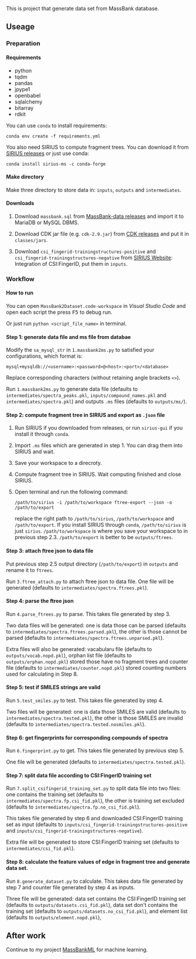 <!--
 Copyright 2023 qakcn
 
 Licensed under the Apache License, Version 2.0 (the "License");
 you may not use this file except in compliance with the License.
 You may obtain a copy of the License at
 
     http://www.apache.org/licenses/LICENSE-2.0
 
 Unless required by applicable law or agreed to in writing, software
 distributed under the License is distributed on an "AS IS" BASIS,
 WITHOUT WARRANTIES OR CONDITIONS OF ANY KIND, either express or implied.
 See the License for the specific language governing permissions and
 limitations under the License.
-->

This is project that generate data set from MassBank database.

## Useage

### Preparation

#### Requirements

  - python
  - tqdm
  - pandas
  - jpype1
  - openbabel
  - sqlalchemy
  - bitarray
  - rdkit

You can use `conda` to install requirements:

```
conda env create -f requirements.yml
```

You also need SIRIUS to compute fragment trees. You can download it from [SIRIUS releases](https://github.com/boecker-lab/sirius/releases/) or just use conda:

```
conda install sirius-ms -c conda-forge
```

#### Make directory

Make three directory to store data in: `inputs`, `outputs` and `intermediates`.

#### Downloads

1.  Download `massbank.sql` from [MassBank-data releases](https://github.com/MassBank/MassBank-data/releases/) and import it to MariaDB or MySQL DBMS.

2.  Download CDK jar file (e.g. `cdk-2.9.jar`) from [CDK releases](https://github.com/cdk/cdk/releases/) and put it in `classes/jars`.

3.  Download `csi_fingerid-trainingstructures-positive` and `csi_fingerid-trainingstructures-negative` from [SIRIUS Website](https://bio.informatik.uni-jena.de/software/sirius/): Integration of CSI:FingerID, put them in `inputs`.

### Workflow

#### How to run

You can open `MassBank2Dataset.code-workspace` in *Visual Studio Code* and open each script the press <kbd>F5</kbd> to debug run.

Or just run `python <script_file_name>` in terminal.

#### Step 1: generate data file and ms file from databae

Modify the `sa_mysql_str` in `1.massbank2ms.py` to satisfied your configurations, which format is:

```
mysql+mysqldb://<username>:<password>@<host>:<port>/<database>
```

Replace corresponding characters (without retaining angle brackets `<>`).

Run `1.massbank2ms.py` to generate data file (defaults to `intermediates/spectra_peaks.pkl`, `inputs/compound_names.pkl` and `intermediates/spectra.pkl`) and outputs `.ms` files (defaults to `outputs/ms/`).

#### Step 2: compute fragment tree in SIRIUS and export as `.json` file

1.  Run SIRIUS if you downloaded from releases, or run `sirius-gui` if you install it through `conda`.

2.  Import `.ms` files which are generated in step 1. You can drag them into SIRIUS and wait.

3.  Save your workspace to a direcroty.

4.  Compute fragment tree in SIRIUS. Wait computing finished and close SIRIUS.

5.  Open terminal and run the following command:

    ```
    /path/to/sirius -i /path/to/workspace ftree-export --json -o /path/to/export
    ```

    replace the right path to `/path/to/sirius`, `/path/to/workspace` and `/path/to/export`. If you install SIRIUS through `conda`, `/path/to/sirius` is just `sirius`. `/path/to/workspace` is where you save your workspace to in previous step 2.3. `/path/to/export` is better to be `outputs/ftrees`.

#### Step 3: attach ftree json to data file

Put previous step 2.5 output directory (`/path/to/export`) in `outputs` and rename it to `ftrees`.

Run `3.ftree_attach.py` to attach ftree json to data file. One file will be generated (defaults to `intermediates/spectra.ftrees.pkl`).

#### Step 4: parse the ftree json

Run `4.parse_ftrees.py` to parse. This takes file generated by step 3.

Two data files will be generated: one is data those can be parsed (defaults to `intermediates/spectra.ftrees.parsed.pkl`), the other is those cannot be parsed (defaults to `intermediates/spectra.ftrees.unparsed.pkl`).

Extra files will also be generated: vacabularu file (defaults to `outputs/vocab.nopd.pkl`), orphan list file (defaults to `outputs/orphan.nopd.pkl`) stored those have no fragment trees and counter file (defaults to `intermediates/counter.nopd.pkl`) stored counting numbers used for calculating in Step 8.

#### Step 5: test if SMILES strings are valid

Run `5.test_smiles.py` to test. This takes file generated by step 4.

Two files will be generated: one is data those SMILES are valid (defaults to `intermediates/spectra.tested.pkl`), the other is those SMILES are invalid (defaults to `intermediates/spectra.tested.nosmiles.pkl`).

#### Step 6: get fingerprints for corresponding compounds of spectra

Run `6.fingerprint.py` to get. This takes file generated by previous step 5. 

One file will be generated (defaults to `intermediates/spectra.tested.pkl`).

#### Step 7: split data file according to CSI:FingerID training set

Run `7.split_csifingerid_training_set.py` to split data file into two files: one contains the training set (defaults to `intermediates/spectra.fp.csi_fid.pkl`), the other is training set excluded (defaults to `intermediates/spectra.fp.no_csi_fid.pkl`). 

This takes file generated by step 6 and downloaded CSI:FingerID training set as input (defaults to `inputs/csi_fingerid-trainingstructures-positive` and `inputs/csi_fingerid-trainingstructures-negative`).

Extra file will be generated to store CSI:FingerID training set (defaults to `intermediates/csi_fid.pkl`).

#### Step 8: calculate the feature values of edge in fragment tree and generate data set.

Run `8.generate_dataset.py` to calculate. This takes data file generated by step 7 and counter file generated by step 4 as inputs.

Three file will be generated: data set contains the CSI:FingerID training set (defaults to `outputs/datasets.csi_fid.pkl`), data set don't contains the training set (defaults to `outputs/datasets.no_csi_fid.pkl`), and element list (defaults to `outputs/element.nopd.pkl`),

## After work

Continue to my project [MassBankML](https://github.com/qakcn/MassBankML) for machine learning.
